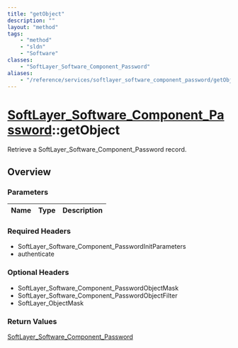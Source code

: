 ```yaml
---
title: "getObject"
description: ""
layout: "method"
tags:
    - "method"
    - "sldn"
    - "Software"
classes:
    - "SoftLayer_Software_Component_Password"
aliases:
    - "/reference/services/softlayer_software_component_password/getObject"
---
```

# [SoftLayer_Software_Component_Password](/reference/services/SoftLayer_Software_Component_Password)::getObject

Retrieve a SoftLayer_Software_Component_Password record.


## Overview 


### Parameters 
|Name | Type | Description |
| --- | --- | --- |


### Required Headers
* SoftLayer_Software_Component_PasswordInitParameters
* authenticate

### Optional Headers
* SoftLayer_Software_Component_PasswordObjectMask
* SoftLayer_Software_Component_PasswordObjectFilter
* SoftLayer_ObjectMask

### Return Values
<a href='/reference/datatypes/SoftLayer_Software_Component_Password'>SoftLayer_Software_Component_Password </a>


